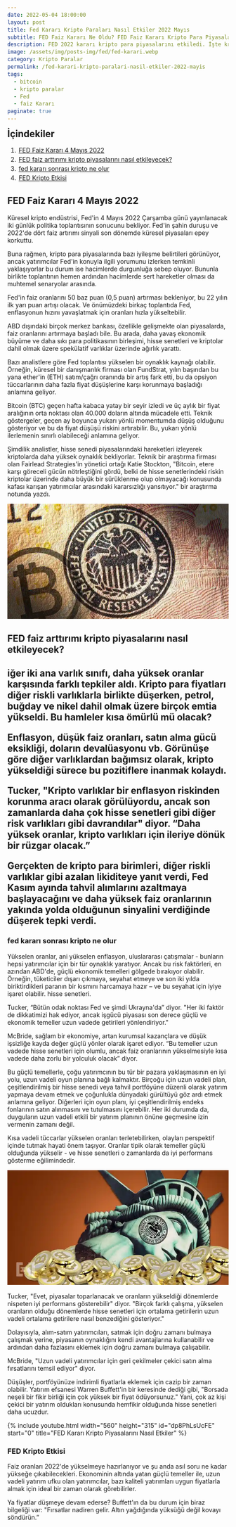 ```yaml
---
date: 2022-05-04 18:00:00
layout: post
title: Fed Kararı Kripto Paraları Nasıl Etkiler 2022 Mayıs
subtitle: FED Faiz Kararı Ne Oldu? FED Faiz Kararı Kripto Para Piyasalarını Nasıl Etkiler?
description: FED 2022 kararı kripto para piyasalarını etkiledi. İşte kripto para piyasaları için FED'e dayalı muhtemel senaryolar.
image: /assets/img/posts-img/fed/fed-karari.webp
category: Kripto Paralar
permalink: /fed-karari-kripto-paralari-nasil-etkiler-2022-mayis
tags:
  - bitcoin
  - kripto paralar
  - Fed
  - faiz Kararı
paginate: true
---
```

<b style="text-align:center; font-size: 150%;">İçindekiler</b>
<ol style="margin: 0;">
	<li style="padding: 2px;"><a href="#1">FED Faiz Kararı 4 Mayıs 2022</a></li>
	<li style="padding: 2px;"><a href="#2">FED faiz arttırımı kripto piyasalarını nasıl etkileyecek?</a></li>
	<li style="padding: 2px;"><a href="#3">fed kararı sonrası kripto ne olur</a></li>
	<li style="padding: 2px;"><a href="#4">FED Kripto Etkisi</a></li>
</ol>
<h2 id="1">FED Faiz Kararı 4 Mayıs 2022</h2>
<p>Küresel kripto endüstrisi, Fed'in 4 Mayıs 2022 Çarşamba günü yayınlanacak iki günlük politika toplantısının sonucunu bekliyor. Fed'in şahin duruşu ve 2022'de dört faiz artırımı sinyali son dönemde küresel piyasaları epey korkuttu.</p>
<p>Buna rağmen, kripto para piyasalarında bazı iyileşme belirtileri görünüyor, ancak yatırımcılar Fed'in konuyla ilgili yorumunu izlerken temkinli yaklaşıyorlar bu durum ise hacimlerde durgunluğa sebep oluyor. Bununla birlikte toplantının hemen ardından hacimlerde sert hareketler olması da muhtemel senaryolar arasında.</p>
<p>Fed'in faiz oranlarını 50 baz puan (0,5 puan) artırması bekleniyor, bu 22 yılın ilk yarı puan artışı olacak. Ve önümüzdeki birkaç toplantıda Fed, enflasyonun hızını yavaşlatmak için oranları hızla yükseltebilir.</p>
<p>ABD dışındaki birçok merkez bankası, özellikle gelişmekte olan piyasalarda, faiz oranlarını artırmaya başladı bile. Bu arada, daha yavaş ekonomik büyüme ve daha sıkı para politikasının birleşimi, hisse senetleri ve kriptolar dahil olmak üzere spekülatif varlıklar üzerinde ağırlık yarattı.</p>
<p>Bazı analistlere göre Fed toplantısı yükselen bir oynaklık kaynağı olabilir. Örneğin, küresel bir danışmanlık firması olan FundStrat, yılın başından bu yana ether'in (ETH) satım/çağrı oranında bir artış fark etti, bu da opsiyon tüccarlarının daha fazla fiyat düşüşlerine karşı korunmaya başladığı anlamına geliyor.</p>
<p>Bitcoin (BTC) geçen hafta kabaca yatay bir seyir izledi ve üç aylık bir fiyat aralığının orta noktası olan 40.000 doların altında mücadele etti. Teknik göstergeler, geçen ay boyunca yukarı yönlü momentumda düşüş olduğunu gösteriyor ve bu da fiyat düşüşü riskini artırabilir. Bu, yukarı yönlü ilerlemenin sınırlı olabileceği anlamına geliyor.</p>
<p>Şimdilik analistler, hisse senedi piyasalarındaki hareketleri izleyerek kriptolarda daha yüksek oynaklık bekliyorlar. Teknik bir araştırma firması olan Fairlead Strategies'in yönetici ortağı Katie Stockton, "Bitcoin, etere karşı göreceli gücün nötrleştiğini gördü, belki de hisse senetlerindeki riskin kriptolar üzerinde daha büyük bir sürüklenme olup olmayacağı konusunda kafası karışan yatırımcılar arasındaki kararsızlığı yansıtıyor." bir araştırma notunda yazdı.</p>
<picture>
  <source media="(min-width: 650px" srcset="/assets/img/posts-img/fed/fed-btc.webp">
  <img src="/assets/img/posts-img/fed/fed-btc.webp" alt="fed faiz arttırdı" style="width:auto;">
</picture>
<h2 id="2">FED faiz arttırımı kripto piyasalarını nasıl etkileyecek?<h2>
<p>iğer iki ana varlık sınıfı, daha yüksek oranlar karşısında farklı tepkiler aldı. Kripto para fiyatları diğer riskli varlıklarla birlikte düşerken, petrol, buğday ve nikel dahil olmak üzere birçok emtia yükseldi. Bu hamleler kısa ömürlü mü olacak?</p>
<p>Enflasyon, düşük faiz oranları, satın alma gücü eksikliği, doların devalüasyonu vb. Görünüşe göre diğer varlıklardan bağımsız olarak, kripto yükseldiği sürece bu pozitiflere inanmak kolaydı.</p>
<p>Tucker, "Kripto varlıklar bir enflasyon riskinden korunma aracı olarak görülüyordu, ancak son zamanlarda daha çok hisse senetleri gibi diğer risk varlıkları gibi davrandılar" diyor. “Daha yüksek oranlar, kripto varlıkları için ileriye dönük bir rüzgar olacak.”</p>
<p>Gerçekten de kripto para birimleri, diğer riskli varlıklar gibi azalan likiditeye yanıt verdi, Fed Kasım ayında tahvil alımlarını azaltmaya başlayacağını ve daha yüksek faiz oranlarının yakında yolda olduğunun sinyalini verdiğinde düşerek tepki verdi.</p>

<h3 id="3">fed kararı sonrası kripto ne olur</h3>
<p>Yükselen oranlar, ani yükselen enflasyon, uluslararası çatışmalar - bunların hepsi yatırımcılar için bir tür oynaklık yaratıyor. Ancak bu risk faktörleri, en azından ABD'de, güçlü ekonomik temelleri gölgede bırakıyor olabilir. Örneğin, tüketiciler dışarı çıkmaya, seyahat etmeye ve son iki yılda biriktirdikleri paranın bir kısmını harcamaya hazır – ve bu seyahat için iyiye işaret olabilir. hisse senetleri.
</p>
<p>Tucker, “Bütün odak noktası Fed ve şimdi Ukrayna'da” diyor. "Her iki faktör de dikkatimizi hak ediyor, ancak işgücü piyasası son derece güçlü ve ekonomik temeller uzun vadede getirileri yönlendiriyor."
</p>
<p>McBride, sağlam bir ekonomiye, artan kurumsal kazançlara ve düşük işsizliğe kayda değer güçlü yönler olarak işaret ediyor. “Bu temeller uzun vadede hisse senetleri için olumlu, ancak faiz oranlarının yükselmesiyle kısa vadede daha zorlu bir yolculuk olacak” diyor.
</p>
<p>Bu güçlü temellerle, çoğu yatırımcının bu tür bir pazara yaklaşmasının en iyi yolu, uzun vadeli oyun planına bağlı kalmaktır. Birçoğu için uzun vadeli plan, çeşitlendirilmiş bir hisse senedi veya tahvil portföyüne düzenli olarak yatırım yapmaya devam etmek ve çoğunlukla dünyadaki gürültüyü göz ardı etmek anlamına geliyor. Diğerleri için oyun planı, iyi çeşitlendirilmiş endeks fonlarının satın alınmasını ve tutulmasını içerebilir. Her iki durumda da, duyguların uzun vadeli etkili bir yatırım planının önüne geçmesine izin vermenin zamanı değil.
</p>
<p>Kısa vadeli tüccarlar yükselen oranları terletebilirken, olayları perspektif içinde tutmak hayati önem taşıyor. Oranlar tipik olarak temeller güçlü olduğunda yükselir - ve hisse senetleri o zamanlarda da iyi performans gösterme eğilimindedir.
</p>
<picture>
  <source media="(min-width: 650px" srcset="/assets/img/posts-img/fed/fed-faiz-kripto-bitcoin.webp">
  <img src="/assets/img/posts-img/fed/fed-faiz-kripto-bitcoin.webp" alt="fed faiz 2022 mayıs" style="width:auto;">
</picture>
<p>Tucker, "Evet, piyasalar toparlanacak ve oranların yükseldiği dönemlerde nispeten iyi performans gösterebilir" diyor. "Birçok farklı çalışma, yükselen oranların olduğu dönemlerde hisse senetleri için ortalama getirilerin uzun vadeli ortalama getirilere nasıl benzediğini gösteriyor."
</p>
<p>Dolayısıyla, alım-satım yatırımcıları, satmak için doğru zamanı bulmaya çalışmak yerine, piyasanın oynaklığını kendi avantajlarına kullanabilir ve ardından daha fazlasını eklemek için doğru zamanı bulmaya çalışabilir.
</p>
<p>McBride, "Uzun vadeli yatırımcılar için geri çekilmeler çekici satın alma fırsatlarını temsil ediyor" diyor.
</p>
<p>Düşüşler, portföyünüze indirimli fiyatlarla eklemek için cazip bir zaman olabilir. Yatırım efsanesi Warren Buffett'in bir keresinde dediği gibi, "Borsada neşeli bir fikir birliği için çok yüksek bir fiyat ödüyorsunuz." Yani, çok az kişi çekici bir yatırım oldukları konusunda hemfikir olduğunda hisse senetleri daha ucuzdur.
</p>
{% include youtube.html width="560" height="315" id="dp8PhLsUcFE" start="0" title="FED Kararı Kripto Piyasalarını Nasıl Etkiler" %}
<h3 id="4">FED Kripto Etkisi</h3>
<p>Faiz oranları 2022'de yükselmeye hazırlanıyor ve şu anda asıl soru ne kadar yükseğe çıkabilecekleri. Ekonominin altında yatan güçlü temeller ile, uzun vadeli yatırım ufku olan yatırımcılar, bazı kaliteli yatırımları uygun fiyatlarla almak için ideal bir zaman olarak görebilirler.</p>
<p>Ya fiyatlar düşmeye devam ederse? Buffett'ın da bu durum için biraz bilgeliği var: "Fırsatlar nadiren gelir. Altın yağdığında yüksüğü değil kovayı söndürün.”</p>
